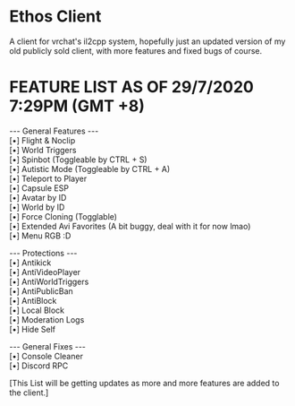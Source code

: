 # Ethos Client
 A client for vrchat's il2cpp system, hopefully just an updated version of my old publicly sold client, with more features and fixed bugs of course.

# FEATURE LIST AS OF 29/7/2020 7:29PM (GMT +8) <br />

--- General Features --- <br />
[•] Flight & Noclip <br />
[•] World Triggers <br />
[•] Spinbot (Toggleable by CTRL + S) <br />
[•] Autistic Mode (Toggleable by CTRL + A) <br />
[•] Teleport to Player <br />
[•] Capsule ESP <br /> 
[•] Avatar by ID <br />
[•] World by ID <br /> 
[•] Force Cloning (Togglable) <br /> 
[•] Extended Avi Favorites (A bit buggy, deal with it for now lmao) <br />
[•] Menu RGB :D <br />

--- Protections --- <br />
[•] Antikick <br /> 
[•] AntiVideoPlayer <br />
[•] AntiWorldTriggers <br />
[•] AntiPublicBan <br />
[•] AntiBlock <br />
[•] Local Block <br />
[•] Moderation Logs <br />
[•] Hide Self <br /> 

--- General Fixes --- <br /> 
[•] Console Cleaner <br />
[•] Discord RPC <br />

[This List will be getting updates as more and more features are added to the client.]
